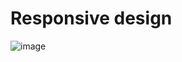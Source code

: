 # Responsive design

![image](https://user-images.githubusercontent.com/85625481/213548995-d4f6d402-c51b-494d-87b7-9e71410393b8.png)
